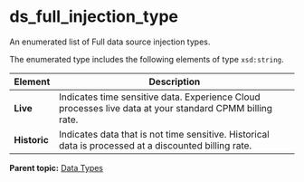 # ds\_full\_injection\_type

An enumerated list of Full data source injection types.

The enumerated type includes the following elements of type `xsd:string`.

|Element|Description|
|-------|-----------|
|**Live** | Indicates time sensitive data. Experience Cloud processes live data at your standard CPMM billing rate. |
|**Historic** | Indicates data that is not time sensitive. Historical data is processed at a discounted billing rate. |

**Parent topic:** [Data Types](../data_types/c_data_types.md)


